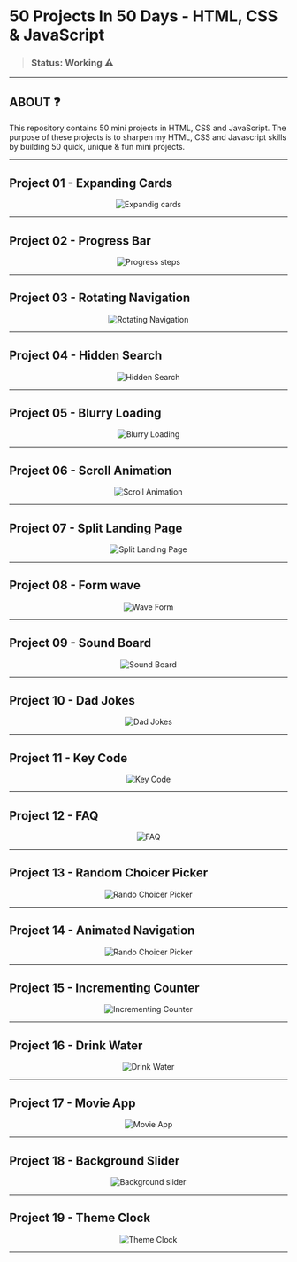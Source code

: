 # 50 Projects In 50 Days - HTML, CSS & JavaScript
>### Status: Working ⚠️

---

<h2> ABOUT ❓</h2>
This repository contains 50 mini projects in HTML, CSS and JavaScript. The purpose of these projects is to sharpen my HTML, CSS and Javascript skills by building 50 quick, unique & fun mini projects. 

---

<h2> Project 01 - Expanding Cards </h2>


<div align="center">

![Expandig cards](https://github.com/Leothurm/50-Projects-in-50-days/blob/main/01%20ExpandingCards/videos/expandigCards.gif)


</div>


---

<h2> Project 02 - Progress Bar</h2>

<div align="center">

![Progress steps](https://github.com/Leothurm/50-Projects-in-50-days/blob/main/02%20Progress%20Steps/video/Progress%20Steps.gif)

</div>

---

<h2> Project 03 - Rotating Navigation </h2>

<div align="center">

![Rotating Navigation](https://github.com/Leothurm/50-Projects-in-50-days/blob/main/03%20Rotating%20Navigation/video/rotating%20nagevation.gif)

</div>

---

<h2> Project 04 - Hidden Search </h2>

<div align="center">

![Hidden Search](https://github.com/Leothurm/50-Projects-in-50-days/blob/main/04%20Hidden%20Search/video/hidden%20search.gif)

</div>

---

<h2> Project 05 - Blurry Loading </h2>

<div align="center">

![Blurry Loading](https://github.com/Leothurm/50-Projects-in-50-days/blob/main/05%20Blurry%20Loading/video/Blurry%20loading.gif)

</div>

---

<h2> Project 06 - Scroll Animation </h2>

<div align="center">

![Scroll Animation](https://github.com/Leothurm/50-Projects-in-50-days/blob/main/06%20Scroll%20Animation/video/scroll%20animation.gif)

</div>

---

<h2> Project 07 - Split Landing Page </h2>

<div align="center">


![Split Landing Page](https://github.com/Leothurm/50-Projects-in-50-days/blob/main/07%20Split%20Landing%20Page/video/split%20landing.gif)

</div>

---

<h2> Project 08 - Form wave </h2>

<div align="center">


![Wave Form](https://github.com/Leothurm/50-Projects-in-50-days/blob/main/08%20Form%20Wave/video/formWave.gif)

</div>

---

<h2> Project 09 - Sound Board </h2>

<div align="center">

![Sound Board](https://github.com/Leothurm/50-Projects-in-50-days/blob/main/09%20Sound%20Board/video/soundBoard.gif)

</div>

---


<h2> Project 10 - Dad Jokes </h2>

<div align="center">

![Dad Jokes](https://github.com/Leothurm/50-Projects-in-50-days/blob/main/10%20Dad%20Jokes/video/DadJokes.gif)

</div>

---

<h2> Project 11 - Key Code </h2>

<div align="center">

![Key Code](https://github.com/Leothurm/50-Projects-in-50-days/blob/main/11%20Key%20Codes/img/Key%20Code.gif)

</div>

---

<h2> Project 12 - FAQ </h2>

<div align="center">

![FAQ](https://github.com/Leothurm/50-Projects-in-50-days/blob/main/12%20FAQ/video/project12.gif)

</div>

---

<h2> Project 13 - Random Choicer Picker </h2>

<div align="center">

![Rando Choicer Picker](https://github.com/Leothurm/50-Projects-in-50-days/blob/main/13%20Random%20Choice%20Picker/video/project13.gif)

</div>

---

<h2> Project 14 - Animated Navigation </h2>

<div align="center">

![Rando Choicer Picker](https://github.com/Leothurm/50-Projects-in-50-days/blob/main/14%20Animated%20Navigation/video/project14.gif)

</div>

---

<h2> Project 15 - Incrementing Counter </h2>

<div align="center">


![Incrementing Counter](https://github.com/Leothurm/50-Projects-in-50-days/blob/main/15%20Incrementing%20Counter/videos/project15.gif)

</div>

---

<h2> Project 16 - Drink Water </h2>

<div align="center">


![Drink Water](https://github.com/Leothurm/50-Projects-in-50-days/blob/main/16%20Drink%20Water/video/project16.gif)

</div>

---


<h2> Project 17 - Movie App </h2>

<div align="center">

![Movie App](https://github.com/Leothurm/50-Projects-in-50-days/blob/main/17%20Movie%20App/video/project17.gif)

</div>

---


<h2> Project 18 - Background Slider </h2>

<div align="center">

![Background slider](https://github.com/Leothurm/50-Projects-in-50-days/blob/main/18%20Background%20Slider/video/project18.gif)

</div>

---

<h2> Project 19 - Theme Clock </h2>

<div align="center">

![Theme Clock](https://github.com/Leothurm/50-Projects-in-50-days/blob/main/19%20Theme%20Clock/video/project%2019.gif)

</div>

---
